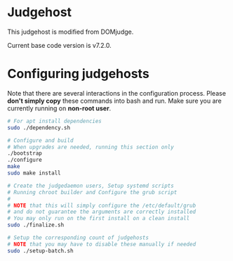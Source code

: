 # Judgehost

This judgehost is modified from DOMjudge.

Current base code version is v7.2.0.

# Configuring judgehosts

Note that there are several interactions in the configuration process. Please **don't simply copy** these commands into bash and run. Make sure you are currently running on **non-root user**.

```bash
# For apt install dependencies
sudo ./dependency.sh

# Configure and build
# When upgrades are needed, running this section only
./bootstrap
./configure
make
sudo make install

# Create the judgedaemon users, Setup systemd scripts
# Running chroot builder and Configure the grub script
#
# NOTE that this will simply configure the /etc/default/grub
# and do not guarantee the arguments are correctly installed
# You may only run on the first install on a clean install
sudo ./finalize.sh

# Setup the corresponding count of judgehosts
# NOTE that you may have to disable these manually if needed
sudo ./setup-batch.sh
```
